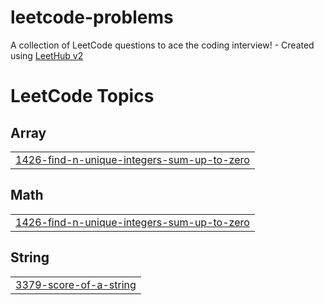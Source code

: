 # leetcode-problems
A collection of LeetCode questions to ace the coding interview! - Created using [LeetHub v2](https://github.com/arunbhardwaj/LeetHub-2.0)

<!---LeetCode Topics Start-->
# LeetCode Topics
## Array
|  |
| ------- |
| [1426-find-n-unique-integers-sum-up-to-zero](https://github.com/eeshwarankathi/leetcode-problems/tree/master/1426-find-n-unique-integers-sum-up-to-zero) |
## Math
|  |
| ------- |
| [1426-find-n-unique-integers-sum-up-to-zero](https://github.com/eeshwarankathi/leetcode-problems/tree/master/1426-find-n-unique-integers-sum-up-to-zero) |
## String
|  |
| ------- |
| [3379-score-of-a-string](https://github.com/eeshwarankathi/leetcode-problems/tree/master/3379-score-of-a-string) |
<!---LeetCode Topics End-->